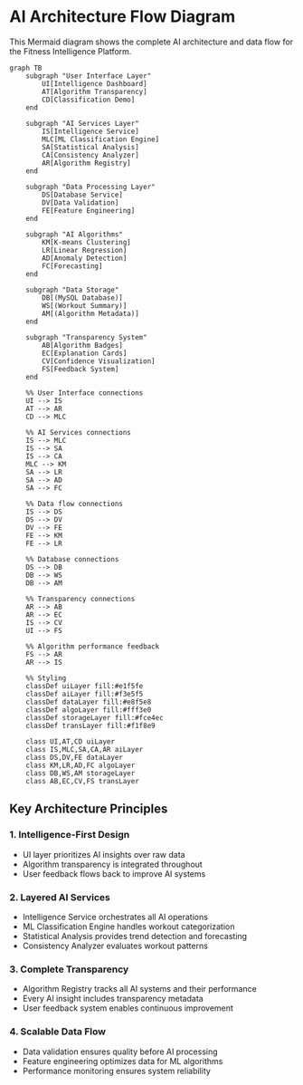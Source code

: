 # AI Architecture Flow Diagram

This Mermaid diagram shows the complete AI architecture and data flow for the Fitness Intelligence Platform.

```mermaid
graph TB
    subgraph "User Interface Layer"
        UI[Intelligence Dashboard]
        AT[Algorithm Transparency]
        CD[Classification Demo]
    end
    
    subgraph "AI Services Layer"
        IS[Intelligence Service]
        MLC[ML Classification Engine]
        SA[Statistical Analysis]
        CA[Consistency Analyzer]
        AR[Algorithm Registry]
    end
    
    subgraph "Data Processing Layer"
        DS[Database Service]
        DV[Data Validation]
        FE[Feature Engineering]
    end
    
    subgraph "AI Algorithms"
        KM[K-means Clustering]
        LR[Linear Regression]
        AD[Anomaly Detection]
        FC[Forecasting]
    end
    
    subgraph "Data Storage"
        DB[(MySQL Database)]
        WS[(Workout Summary)]
        AM[(Algorithm Metadata)]
    end
    
    subgraph "Transparency System"
        AB[Algorithm Badges]
        EC[Explanation Cards]
        CV[Confidence Visualization]
        FS[Feedback System]
    end
    
    %% User Interface connections
    UI --> IS
    AT --> AR
    CD --> MLC
    
    %% AI Services connections
    IS --> MLC
    IS --> SA
    IS --> CA
    MLC --> KM
    SA --> LR
    SA --> AD
    SA --> FC
    
    %% Data flow connections
    IS --> DS
    DS --> DV
    DV --> FE
    FE --> KM
    FE --> LR
    
    %% Database connections
    DS --> DB
    DB --> WS
    DB --> AM
    
    %% Transparency connections
    AR --> AB
    AR --> EC
    IS --> CV
    UI --> FS
    
    %% Algorithm performance feedback
    FS --> AR
    AR --> IS
    
    %% Styling
    classDef uiLayer fill:#e1f5fe
    classDef aiLayer fill:#f3e5f5
    classDef dataLayer fill:#e8f5e8
    classDef algoLayer fill:#fff3e0
    classDef storageLayer fill:#fce4ec
    classDef transLayer fill:#f1f8e9
    
    class UI,AT,CD uiLayer
    class IS,MLC,SA,CA,AR aiLayer
    class DS,DV,FE dataLayer
    class KM,LR,AD,FC algoLayer
    class DB,WS,AM storageLayer
    class AB,EC,CV,FS transLayer
```

## Key Architecture Principles

### 1. **Intelligence-First Design**
- UI layer prioritizes AI insights over raw data
- Algorithm transparency is integrated throughout
- User feedback flows back to improve AI systems

### 2. **Layered AI Services** 
- Intelligence Service orchestrates all AI operations
- ML Classification Engine handles workout categorization
- Statistical Analysis provides trend detection and forecasting
- Consistency Analyzer evaluates workout patterns

### 3. **Complete Transparency**
- Algorithm Registry tracks all AI systems and their performance
- Every AI insight includes transparency metadata
- User feedback system enables continuous improvement

### 4. **Scalable Data Flow**
- Data validation ensures quality before AI processing  
- Feature engineering optimizes data for ML algorithms
- Performance monitoring ensures system reliability